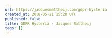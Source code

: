 ```yaml
---
url: https://jacquesmattheij.com/gdpr-hysteria
created_at: 2018-05-21 15:28 UTC
published: false
title: GDPR Hysteria · Jacques Mattheij
tags: []
---
```



